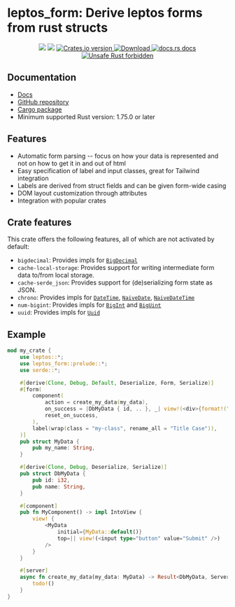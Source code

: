 # leptos_form: Derive leptos forms from rust structs

<div align="center">
<!-- CI -->
<img src="https://github.com/tlowerison/leptos_form/actions/workflows/continuous_integration.yml/badge.svg" />
<!-- codecov -->
<img src="https://codecov.io/gh/tlowerison/leptos_form/branch/main/graph/badge.svg" />
<!-- Crates version -->
<a href="https://crates.io/crates/leptos_form">
<img src="https://img.shields.io/crates/v/leptos_form.svg?style=flat-square"
alt="Crates.io version" />
</a>
<!-- Downloads -->
<a href="https://crates.io/crates/leptos_form">
<img src="https://img.shields.io/crates/d/leptos_form.svg?style=flat-square"
alt="Download" />
</a>
<!-- docs.rs docs -->
<a href="https://docs.rs/leptos_form">
<img src="https://img.shields.io/badge/docs-latest-blue.svg?style=flat-square"
alt="docs.rs docs" />
</a>
<a href="https://github.com/rust-secure-code/safety-dance/">
<img src="https://img.shields.io/badge/unsafe-forbidden-success.svg?style=flat-square"
alt="Unsafe Rust forbidden" />
</a>
</div>

## Documentation

* [Docs](https://docs.rs/leptos_form)
* [GitHub repository](https://github.com/tlowerison/leptos_form)
* [Cargo package](https://crates.io/crates/leptos_form)
* Minimum supported Rust version: 1.75.0 or later

## Features

* Automatic form parsing -- focus on how your data is represented and not on how to get it in and out of html
* Easy specification of label and input classes, great for Tailwind integration
* Labels are derived from struct fields and can be given form-wide casing
* DOM layout customization through attributes
* Integration with popular crates

## Crate features

This crate offers the following features, all of which are not activated by default:

- `bigdecimal`: Provides impls for [`BigDecimal`](https://docs.rs/bigdecimal/latest/bigdecimal/struct.BigDecimal.html)
- `cache-local-storage`: Provides support for writing intermediate form data to/from local storage.
- `cache-serde_json`: Provides support for (de)serializing form state as JSON.
- `chrono`: Provides impls for [`DateTime`](https://docs.rs/chrono/latest/chrono/struct.DateTime.html), [`NaiveDate`](https://docs.rs/chrono/latest/chrono/naive/struct.NaiveDate.html), [`NaiveDateTime`](https://docs.rs/chrono/latest/chrono/naive/struct.NaiveDateTime.html)
- `num-bigint`: Provides impls for [`BigInt`](https://docs.rs/num-bigint/latest/num_bigint/struct.BigInt.html) and [`BigUint`](https://docs.rs/num-bigint/latest/num_bigint/struct.BigUint.html)
- `uuid`: Provides impls for [`Uuid`](https://docs.rs/uuid/latest/uuid/struct.Uuid.html)

## Example

```rust
mod my_crate {
    use leptos::*;
    use leptos_form::prelude::*;
    use serde::*;

    #[derive(Clone, Debug, Default, Deserialize, Form, Serialize)]
    #[form(
        component(
            action = create_my_data(my_data),
            on_success = |DbMyData { id, .. }, _| view!(<div>{format!("Created {id}")}</div>),
            reset_on_success,
        ),
        label(wrap(class = "my-class", rename_all = "Title Case")),
    )]
    pub struct MyData {
        pub my_name: String,
    }

    #[derive(Clone, Debug, Deserialize, Serialize)]
    pub struct DbMyData {
        pub id: i32,
        pub name: String,
    }

    #[component]
    pub fn MyComponent() -> impl IntoView {
        view! {
            <MyData
                initial={MyData::default()}
                top=|| view!(<input type="button" value="Submit" />)
            />
        }
    }

    #[server]
    async fn create_my_data(my_data: MyData) -> Result<DbMyData, ServerFnError> {
        todo!()
    }
}
```
